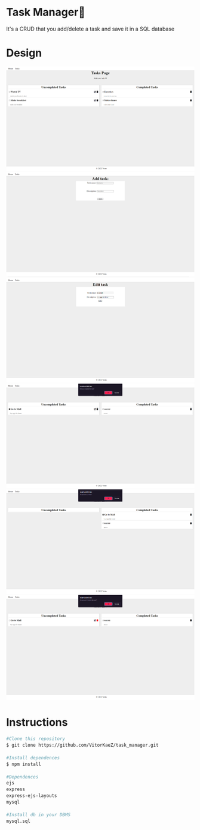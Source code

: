 # Task Manager📌

It's a CRUD that you add/delete a task and save it in a SQL database

# Design

![1Image](readme/design2.png)
![2Image](readme/design3.png)
![3Image](readme/design4.png)
![4Image](readme/design5.png)
![5Image](readme/design6.png)
![6Image](readme/design7.png)

# Instructions

```bash
#Clone this repository
$ git clone https://github.com/VitorKaeZ/task_manager.git

#Install dependences
$ npm install

#Dependences
ejs
express
express-ejs-layouts
mysql

#Install db in your DBMS
mysql.sql
```
